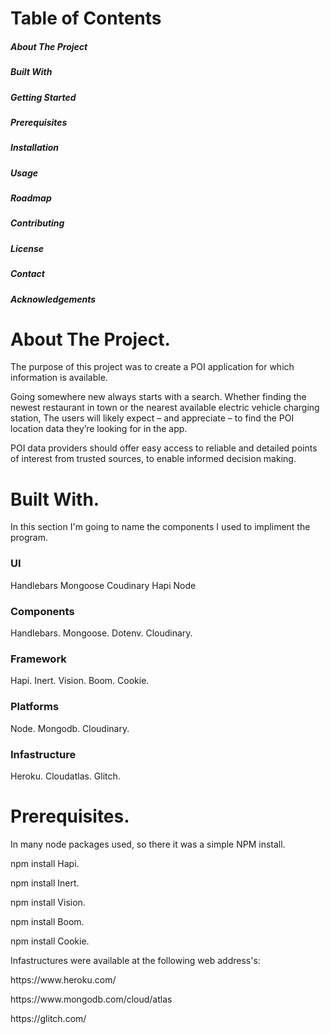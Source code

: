 <h1> Table of Contents </h1>
<h5> About The Project </h5>
<h5> Built With </h5>
<h5> Getting Started </h5>
<h5> Prerequisites </h5>
<h5> Installation </h5>
<h5> Usage </h5>
<h5> Roadmap </h5>
<h5> Contributing </h5>
<h5> License </h5>
<h5> Contact </h5>
<h5> Acknowledgements </h5>

<h1>  About The Project. </h1>
<p> The purpose of this project was to create a POI application for which information is available.

Going somewhere new always starts with a search. 
Whether finding the newest restaurant in town or the nearest available electric vehicle charging station, 
The users will likely expect – and appreciate – to find the POI location data they’re looking for in the app.

POI data providers should offer easy access to reliable and detailed points of interest from trusted sources, to enable informed decision making.  </p>

<h1>  Built With. </h1>

In this section I'm going to name the components I used to impliment the program.
   <h3> UI </h3>		 
	Handlebars		
	Mongoose	 
	Coudinary
	Hapi
	Node
	
<h3> Components </h3>
	Handlebars.
	Mongoose.
	Dotenv.
	Cloudinary. 

<h3> Framework </h3>
	Hapi.
	Inert.
	Vision.
	Boom.
	Cookie. 

<h3> Platforms </h3>
	 Node. 
	 Mongodb. 
	 Cloudinary. 

<h3> Infastructure </h3>
	 Heroku. 
	 Cloudatlas. 
	 Glitch. 

<h1>  Prerequisites. </h1>

 In many node packages used, so there it was a simple NPM install. 

<p> npm install Hapi. </p>
<p> npm install Inert. </p>
<p> npm install Vision. </p>
<p> npm install Boom. </p>
<p> npm install Cookie. </p>

Infastructures were available at the following web address's: 

<p> https://www.heroku.com/ </p>
<p> https://www.mongodb.com/cloud/atlas </p>
<p> https://glitch.com/ </p>
